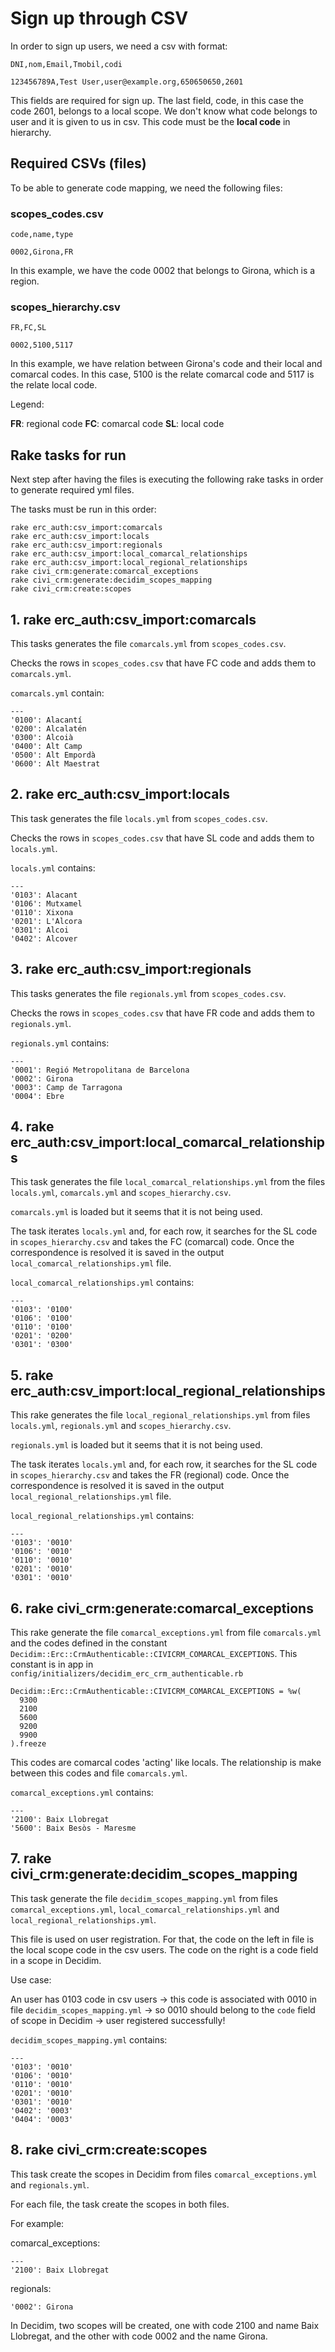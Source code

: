 # Sign up through CSV

In order to sign up users, we need a csv with format:

```
DNI,nom,Email,Tmobil,codi

123456789A,Test User,user@example.org,650650650,2601
```

This fields are required for sign up. The last field, code, in this case the code 2601, belongs to a local scope. We don't know what code belongs to user and it is given to us in csv. This code must be the **local code** in hierarchy.

## Required CSVs (files)

To be able to generate code mapping, we need the following files:


### **scopes_codes.csv**

```
code,name,type

0002,Girona,FR
```

In this example, we have the code 0002 that belongs to Girona, which is a region.

### **scopes_hierarchy.csv**

```
FR,FC,SL

0002,5100,5117
```
In this example, we have relation between Girona's code and their local and comarcal codes. In this case, 5100 is the relate comarcal code and 5117 is the relate local code.

Legend:

**FR**: regional code
**FC**: comarcal code
**SL**: local code

## Rake tasks for run

Next step after having the files is executing the following rake tasks in order to generate required yml files.

The tasks must be run in this order:
```
rake erc_auth:csv_import:comarcals
rake erc_auth:csv_import:locals
rake erc_auth:csv_import:regionals 
rake erc_auth:csv_import:local_comarcal_relationships
rake erc_auth:csv_import:local_regional_relationships 
rake civi_crm:generate:comarcal_exceptions  
rake civi_crm:generate:decidim_scopes_mapping
rake civi_crm:create:scopes 
```

## 1. rake erc_auth:csv_import:comarcals

This tasks generates the file `comarcals.yml` from `scopes_codes.csv`.

Checks the rows in `scopes_codes.csv` that have FC code and adds them to `comarcals.yml`.

`comarcals.yml` contain:

```
---
'0100': Alacantí
'0200': Alcalatén
'0300': Alcoià
'0400': Alt Camp
'0500': Alt Empordà
'0600': Alt Maestrat
```

## 2. rake erc_auth:csv_import:locals

This task generates the file `locals.yml` from `scopes_codes.csv`.

Checks the rows in `scopes_codes.csv` that have SL code and adds them to `locals.yml`.

`locals.yml` contains:

```
---
'0103': Alacant
'0106': Mutxamel
'0110': Xixona
'0201': L'Alcora
'0301': Alcoi
'0402': Alcover
```

## 3. rake erc_auth:csv_import:regionals 

This tasks generates the file `regionals.yml` from `scopes_codes.csv`.

Checks the rows in `scopes_codes.csv` that have FR code and adds them to `regionals.yml`.

`regionals.yml` contains:

```
---
'0001': Regió Metropolitana de Barcelona
'0002': Girona
'0003': Camp de Tarragona
'0004': Ebre
```

## 4. rake erc_auth:csv_import:local_comarcal_relationships

This task generates the file `local_comarcal_relationships.yml` from the files `locals.yml`, `comarcals.yml` and `scopes_hierarchy.csv`.

`comarcals.yml` is loaded but it seems that it is not being used.

The task iterates `locals.yml` and, for each row, it searches for the SL code in `scopes_hierarchy.csv` and takes the  FC (comarcal) code. Once the correspondence is resolved it is saved in the output `local_comarcal_relationships.yml` file.

`local_comarcal_relationships.yml` contains:

```
---
'0103': '0100'
'0106': '0100'
'0110': '0100'
'0201': '0200'
'0301': '0300'
```

## 5. rake erc_auth:csv_import:local_regional_relationships

This rake generates the file `local_regional_relationships.yml` from files `locals.yml`, `regionals.yml` and `scopes_hierarchy.csv`.

`regionals.yml` is loaded but it seems that it is not being used.

The task iterates `locals.yml` and, for each row, it searches for the SL code in `scopes_hierarchy.csv` and takes the  FR (regional) code. Once the correspondence is resolved it is saved in the output `local_regional_relationships.yml` file.

`local_regional_relationships.yml` contains:

```
---
'0103': '0010'
'0106': '0010'
'0110': '0010'
'0201': '0010'
'0301': '0010'
```


## 6. rake civi_crm:generate:comarcal_exceptions  

This rake generate the file `comarcal_exceptions.yml` from file `comarcals.yml` and the codes defined in the constant `Decidim::Erc::CrmAuthenticable::CIVICRM_COMARCAL_EXCEPTIONS`. This constant is in app in `config/initializers/decidim_erc_crm_authenticable.rb`

```
Decidim::Erc::CrmAuthenticable::CIVICRM_COMARCAL_EXCEPTIONS = %w(
  9300
  2100
  5600
  9200
  9900
).freeze
```
This codes are comarcal codes 'acting' like locals. The relationship is make between this codes and file `comarcals.yml`.


`comarcal_exceptions.yml` contains:

```
---
'2100': Baix Llobregat
'5600': Baix Besòs - Maresme
```

## 7. rake civi_crm:generate:decidim_scopes_mapping

This task generate the file `decidim_scopes_mapping.yml` from files `comarcal_exceptions.yml`, `local_comarcal_relationships.yml` and `local_regional_relationships.yml`.

This file is used on user registration. For that, the code on the left in file is the local scope code in the csv users. The code on the right is a code field in a scope in Decidim.

Use case:

An user has 0103 code in csv users -> this code is associated with 0010 in file `decidim_scopes_mapping.yml` -> so 0010 should belong to the `code` field of scope in Decidim -> user registered successfully!

`decidim_scopes_mapping.yml` contains:

```
---
'0103': '0010'
'0106': '0010'
'0110': '0010'
'0201': '0010'
'0301': '0010'
'0402': '0003'
'0404': '0003'
```

## 8. rake civi_crm:create:scopes 

This task create the scopes in Decidim from files `comarcal_exceptions.yml` and `regionals.yml`. 

For each file, the task create the scopes in both files.

For example:

comarcal_exceptions: 
```
---
'2100': Baix Llobregat
```

regionals:
```
'0002': Girona
```
In Decidim, two scopes will be created, one with code 2100 and name Baix Llobregat, and the other with code 0002 and the name Girona.
